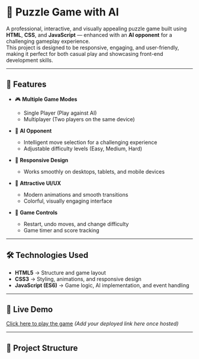 # 🧩 Puzzle Game with AI

A professional, interactive, and visually appealing puzzle game built using **HTML**, **CSS**, and **JavaScript** — enhanced with an **AI opponent** for a challenging gameplay experience.  
This project is designed to be responsive, engaging, and user-friendly, making it perfect for both casual play and showcasing front-end development skills.

---

## 📌 Features

- 🎮 **Multiple Game Modes**  
  - Single Player (Play against AI)  
  - Multiplayer (Two players on the same device)  

- 🤖 **AI Opponent**  
  - Intelligent move selection for a challenging experience  
  - Adjustable difficulty levels (Easy, Medium, Hard)  

- 📱 **Responsive Design**  
  - Works smoothly on desktops, tablets, and mobile devices  

- 🎨 **Attractive UI/UX**  
  - Modern animations and smooth transitions  
  - Colorful, visually engaging interface  

- 🔄 **Game Controls**  
  - Restart, undo moves, and change difficulty  
  - Game timer and score tracking  

---

## 🛠️ Technologies Used

- **HTML5** → Structure and game layout  
- **CSS3** → Styling, animations, and responsive design  
- **JavaScript (ES6)** → Game logic, AI implementation, and event handling  

---

## 🚀 Live Demo

[Click here to play the game](#) _(Add your deployed link here once hosted)_

---

## 📂 Project Structure

